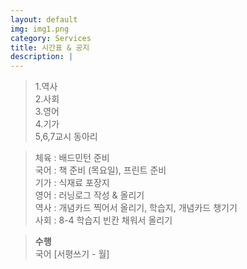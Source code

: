 ```yaml
---
layout: default
img: img1.png
category: Services
title: 시간표 & 공지
description: |
---
```


  > 1.역사     
  > 2.사회     
  > 3.영어     
  > 4.기가       
  > 5,6,7교시 동아리     

  > 체육 : 배드민턴 준비           
  > 국어 : 책 준비 (목요일), 프린트 준비        
  > 기가 : 식재료 포장지      
  > 영어 : 러닝로그 작성 & 올리기     
  > 역사 : 개념카드 찍어서 올리기, 학습지, 개념카드 챙기기      
  > 사회 : 8-4 학습지 빈칸 채워서 올리기      

  > **수행**      
  > 국어 [서평쓰기 - 월]    
  >       
